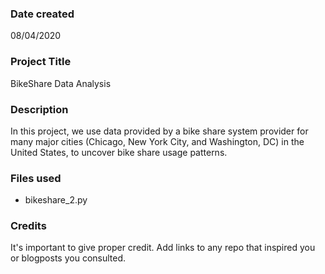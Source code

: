 ### Date created
08/04/2020

### Project Title
BikeShare Data Analysis

### Description
In this project, we use data provided by a bike share system provider for many major cities (Chicago, New York City, and Washington, DC) in the United States, to uncover bike share usage patterns. 

### Files used
- bikeshare_2.py

### Credits
It's important to give proper credit. Add links to any repo that inspired you or blogposts you consulted.

